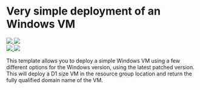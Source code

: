 # Very simple deployment of an Windows VM

<a href="https://portal.azure.com/#create/Microsoft.Template/uri/https://abhisampleweb01store.blob.core.windows.net/myjson/azuredeploy.json" target="_blank">
    <img src="http://azuredeploy.net/deploybutton.png"/>
</a>
<a href="http://armviz.io/#/?load=https%3A%2F%2Fraw.githubusercontent.com%2FAzure%2Fazure-quickstart-templates%2Fmaster%2F101-vm-simple-windows%2Fazuredeploy.json" target="_blank">
    <img src="http://armviz.io/visualizebutton.png"/>
</a>
<br>
  <a href="https://portal.azure.com/#create/Microsoft.Template/uri/https://github.com/gitrakesh/JsonTemplatesTest/blob/master/SanjeevTest/Templates/azuredeploy.json" target="_blank">        
        <img src="http://azuredeploy.net/deploybutton.png" />
    </a>

<a href="http://armviz.io/#/?load=https://github.com/gitrakesh/JsonTemplatesTest/blob/master/SanjeevTest/Templates/azuredeploy.json" target="_blank">
    <img src="http://armviz.io/visualizebutton.png" />
</a>

This template allows you to deploy a simple Windows VM using a few different options for the Windows version, using the latest patched version. This will deploy a D1 size VM in the resource group location and return the fully qualified domain name of the VM.
